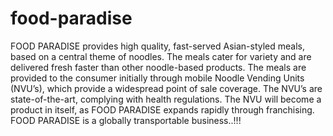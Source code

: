 # food-paradise

FOOD PARADISE provides high quality, fast-served Asian-styled meals, based on a central theme of noodles. The meals cater for variety and are delivered fresh faster than other noodle-based products. The meals are provided to the consumer initially through mobile Noodle Vending Units (NVU’s), which provide a widespread point of sale coverage. The NVU’s are state-of-the-art, complying with health regulations. The NVU will become a product in itself, as FOOD PARADISE expands rapidly through franchising. FOOD PARADISE is a globally transportable business..!!!
